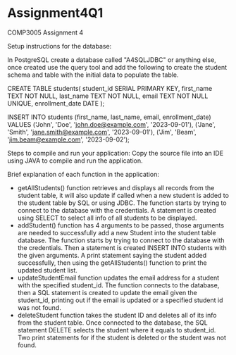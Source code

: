 # Assignment4Q1
COMP3005 Assignment 4


Setup instructions for the database:

In PostgreSQL create a database called "A4SQLJDBC" or anything else, once created use the query tool and add the following to create the student schema and table with the initial data to populate the table.

CREATE TABLE students(
	student_id	SERIAL PRIMARY KEY,
	first_name  TEXT NOT NULL,
	last_name	TEXT NOT NULL,
	email		TEXT NOT NULL UNIQUE,
	enrollment_date	DATE
);

INSERT INTO students (first_name, last_name, email, enrollment_date) VALUES
('John', 'Doe', 'john.doe@example.com', '2023-09-01'),
('Jane', 'Smith', 'jane.smith@example.com', '2023-09-01'),
('Jim', 'Beam', 'jim.beam@example.com', '2023-09-02');

Steps to compile and run your application:
Copy the source file into an IDE using JAVA to compile and run the application.


Brief explanation of each function in the application:
- getAllStudents() function retrieves and displays all records from the student table, it will also update if called when a new student is added to the student table by SQL or using JDBC. The function starts by trying to connect to the database with the credentials. A statement is created using SELECT to select all info of all students to be displayed.
- addStudent() function has 4 arguments to be passed, those arguments are needed to successfully add a new Student into the student table database. The function starts by trying to connect to the database with the credentials. Then a statement is created INSERT INTO students with the given arguments. A print statement saying the student added successfully, then using the getAllStudents() function to print the updated student list.
- updateStudentEmail function updates the email address for a student with the specified student_id. The function connects to the database, then a SQL statement is created to update the email given the student_id, printing out if the email is updated or a specified student id was not found. 
- deleteStudent function takes the student ID and deletes all of its info from the student table. Once connected to the database, the SQL statement DELETE selects the student where it equals to student_id. Two print statements for if the student is deleted or the student was not found.
